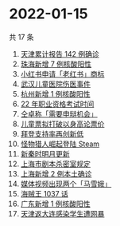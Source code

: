 # 2022-01-15

共 17 条

<!-- BEGIN -->
<!-- 最后更新时间 Sat Jan 15 2022 03:15:15 GMT+0800 (China Standard Time) -->

1. [天津累计报告 142 例确诊](https://www.zhihu.com/search?q=天津疫情)
1. [珠海新增 7 例核酸阳性](https://www.zhihu.com/search?q=珠海疫情)
1. [小红书申请「老红书」商标](https://www.zhihu.com/search?q=小红书)
1. [武汉儿童医院伤医事件](https://www.zhihu.com/search?q=武汉儿童医院)
1. [杭州新增 1 例核酸阳性](https://www.zhihu.com/search?q=杭州疫情)
1. [22 年职业资格考试时间](https://www.zhihu.com/search?q=职业资格考试时间)
1. [仝卓称「需要申辩机会」](https://www.zhihu.com/search?q=仝卓)
1. [儿童票拟打破以身高论票价](https://www.zhihu.com/search?q=儿童票)
1. [拜登支持率再创新低](https://www.zhihu.com/search?q=拜登支持率)
1. [怪物猎人崛起登陆 Steam](https://www.zhihu.com/search?q=怪物猎人崛起)
1. [新秦时明月更新](https://www.zhihu.com/search?q=新秦时明月)
1. [上海市剧本杀密室规定](https://www.zhihu.com/search?q=剧本杀)
1. [上海新增 2 例本土确诊](https://www.zhihu.com/search?q=上海疫情)
1. [媒体视频出现两个「马雪娥」](https://www.zhihu.com/search?q=马雪娥)
1. [海贼王 1037 话](https://www.zhihu.com/search?q=海贼王)
1. [广东新增 1 例核酸阳性](https://www.zhihu.com/search?q=广东疫情)
1. [天津返大连感染学生遭网暴](https://www.zhihu.com/search?q=感染学生被网暴)

<!-- END -->
